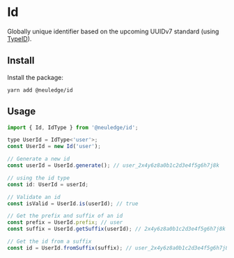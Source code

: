 # Id

Globally unique identifier based on the upcoming UUIDv7 standard (using [TypeID](https://github.com/jetpack-io/typeid)).

## Install

Install the package:

```
yarn add @neuledge/id
```

## Usage

```js
import { Id, IdType } from '@neuledge/id';

type UserId = IdType<'user'>;
const UserId = new Id('user');

// Generate a new id
const userId = UserId.generate(); // user_2x4y6z8a0b1c2d3e4f5g6h7j8k

// using the id type
const id: UserId = userId;

// Validate an id
const isValid = UserId.is(userId); // true

// Get the prefix and suffix of an id
const prefix = UserId.prefix; // user
const suffix = UserId.getSuffix(userId); // 2x4y6z8a0b1c2d3e4f5g6h7j8k

// Get the id from a suffix
const id = UserId.fromSuffix(suffix); // user_2x4y6z8a0b1c2d3e4f5g6h7j8k
```
